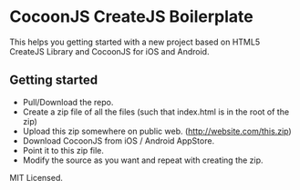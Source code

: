 CocoonJS CreateJS Boilerplate
=============================

This helps you getting started with a new project based on HTML5 CreateJS Library and CocoonJS for iOS and Android.

## Getting started
* Pull/Download the repo.
* Create a zip file of all the files (such that index.html is in the root of the zip)
* Upload this zip somewhere on public web. (http://website.com/this.zip)
* Download CocoonJS from iOS / Android AppStore.
* Point it to this zip file.
* Modify the source as you want and repeat with creating the zip.

MIT Licensed.